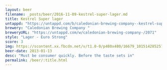 ```yaml
---
layout: beer
filename: _posts/beer/2016-11-09-kestrel-super-lager.md
title: Kestrel Super lager
untappd: "https://untappd.com/b/caledonian-brewing-company--kestrel-super-premium/1572472"
brewery: "Caledonian Brewing Company "
breweryURL: "https://untappd.com/w/caledonian-brewing-company-/2071"
style: "Lager - Euro Strong"
score: 3
img: https://scontent.xx.fbcdn.net/v/t1.0-0/p480x480/16679_10151428525733745_2106487431_n.jpg?oh=ac7f0bc26f98ebd73bde3eb7b8b202c6&oe=59190BAA
beer-date: 2013-01-13
desc: "Must be consumer quickly. Before the taste sets in"
permalink: /beer/:title.html
---
```

